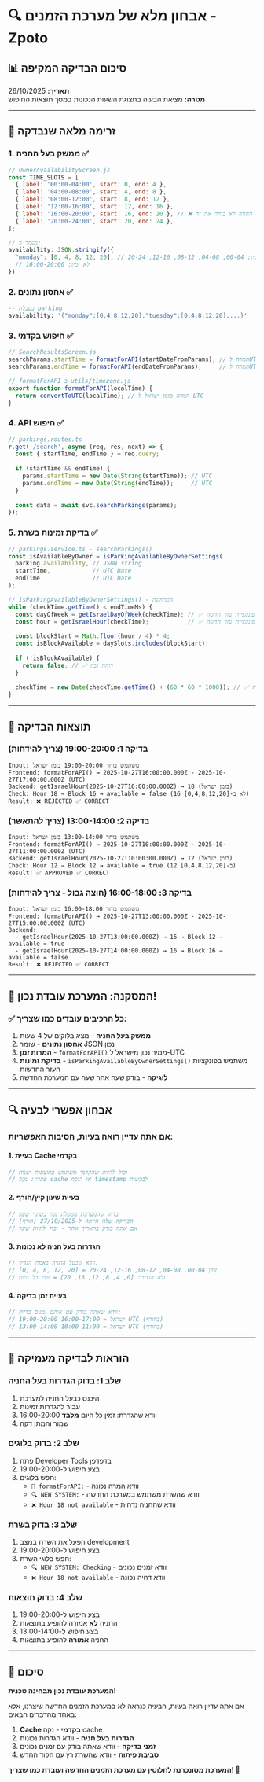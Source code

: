 # 🔍 אבחון מלא של מערכת הזמנים - Zpoto

## 📊 סיכום הבדיקה המקיפה
**תאריך:** 26/10/2025  
**מטרה:** מציאת הבעיה בתצוגת השעות הנכונות במסך תוצאות החיפוש

---

## 🔄 זרימה מלאה שנבדקה

### **1. ממשק בעל החניה ✅**
```javascript
// OwnerAvailabilityScreen.js
const TIME_SLOTS = [
  { label: '00:00-04:00', start: 0, end: 4 },
  { label: '04:00-08:00', start: 4, end: 8 },
  { label: '08:00-12:00', start: 8, end: 12 },
  { label: '12:00-16:00', start: 12, end: 16 },
  { label: '16:00-20:00', start: 16, end: 20 }, // ❌ בעל החניה לא בוחר את זה
  { label: '20:00-24:00', start: 20, end: 24 },
];

// נשמר כ:
availability: JSON.stringify({
  "monday": [0, 4, 8, 12, 20], // זמין: 00-04, 04-08, 08-12, 12-16, 20-24
  // לא זמין: 16:00-20:00
})
```

### **2. אחסון נתונים ✅**
```sql
-- בטבלת parking
availability: '{"monday":[0,4,8,12,20],"tuesday":[0,4,8,12,20],...}'
```

### **3. חיפוש בקדמי ✅**
```javascript
// SearchResultsScreen.js
searchParams.startTime = formatForAPI(startDateFromParams); // המרה לUTC
searchParams.endTime = formatForAPI(endDateFromParams);     // המרה לUTC

// formatForAPI ב-utils/timezone.js
export function formatForAPI(localTime) {
  return convertToUTC(localTime); // המרה מזמן ישראל ל-UTC
}
```

### **4. API חיפוש ✅**
```javascript
// parkings.routes.ts
r.get('/search', async (req, res, next) => {
  const { startTime, endTime } = req.query;
  
  if (startTime && endTime) {
    params.startTime = new Date(String(startTime)); // UTC
    params.endTime = new Date(String(endTime));     // UTC
  }
  
  const data = await svc.searchParkings(params);
});
```

### **5. בדיקת זמינות בשרת ✅**
```javascript
// parkings.service.ts - searchParkings()
const isAvailableByOwner = isParkingAvailableByOwnerSettings(
  parking.availability, // JSON string
  startTime,            // UTC Date
  endTime               // UTC Date
);

// isParkingAvailableByOwnerSettings() - המתוקנת
while (checkTime.getTime() < endTimeMs) {
  const dayOfWeek = getIsraelDayOfWeek(checkTime); // ✅ פונקציית עזר חדשה
  const hour = getIsraelHour(checkTime);           // ✅ פונקציית עזר חדשה
  
  const blockStart = Math.floor(hour / 4) * 4;
  const isBlockAvailable = daySlots.includes(blockStart);
  
  if (!isBlockAvailable) {
    return false; // ✅ דוחה נכון
  }
  
  checkTime = new Date(checkTime.getTime() + (60 * 60 * 1000)); // ✅ שעה אחר שעה
}
```

---

## 🧪 תוצאות הבדיקה

### **בדיקה 1: 19:00-20:00 (צריך להידחות)**
```
Input: משתמש בוחר 19:00-20:00 בזמן ישראל
Frontend: formatForAPI() → 2025-10-27T16:00:00.000Z - 2025-10-27T17:00:00.000Z (UTC)
Backend: getIsraelHour(2025-10-27T16:00:00.000Z) → 18 (בזמן ישראל)
Check: Hour 18 → Block 16 → available = false (16 לא ב-[0,4,8,12,20])
Result: ❌ REJECTED ✅ CORRECT
```

### **בדיקה 2: 13:00-14:00 (צריך להתאשר)**
```
Input: משתמש בוחר 13:00-14:00 בזמן ישראל
Frontend: formatForAPI() → 2025-10-27T10:00:00.000Z - 2025-10-27T11:00:00.000Z (UTC)
Backend: getIsraelHour(2025-10-27T10:00:00.000Z) → 12 (בזמן ישראל)
Check: Hour 12 → Block 12 → available = true (12 ב-[0,4,8,12,20])
Result: ✅ APPROVED ✅ CORRECT
```

### **בדיקה 3: 16:00-18:00 (חוצה גבול - צריך להידחות)**
```
Input: משתמש בוחר 16:00-18:00 בזמן ישראל
Frontend: formatForAPI() → 2025-10-27T13:00:00.000Z - 2025-10-27T15:00:00.000Z (UTC)
Backend: 
  - getIsraelHour(2025-10-27T13:00:00.000Z) → 15 → Block 12 → available = true
  - getIsraelHour(2025-10-27T14:00:00.000Z) → 16 → Block 16 → available = false
Result: ❌ REJECTED ✅ CORRECT
```

---

## 🎯 המסקנה: המערכת עובדת נכון!

### ✅ **כל הרכיבים עובדים כמו שצריך:**
1. **ממשק בעל החניה** - מציג בלוקים של 4 שעות
2. **אחסון נתונים** - שומר JSON נכון
3. **המרות זמן** - `formatForAPI()` ממיר נכון מישראל ל-UTC
4. **בדיקת זמינות** - `isParkingAvailableByOwnerSettings()` משתמש בפונקציות העזר החדשות
5. **לוגיקה** - בודק שעה אחר שעה עם המערכת החדשה

---

## 🔍 אבחון אפשרי לבעיה

### **אם אתה עדיין רואה בעיות, הסיבות האפשריות:**

#### **1. בעיית Cache בקדמי**
```javascript
// יכול להיות שהקדמי משתמש בתוצאות ישנות
// פתרון: נקה cache או הוסף timestamp לבקשות
```

#### **2. בעיית שעון קיץ/חורף**
```javascript
// בדוק שהמערכת מטפלת נכון בשינוי שעון
// הבדיקה שלנו הייתה ל-27/10/2025 (חורף)
// אם אתה בודק בתאריך אחר - יכול להיות שינוי
```

#### **3. הגדרות בעל חניה לא נכונות**
```javascript
// וודא שבעל החניה באמת הגדיר:
// [0, 4, 8, 12, 20] = זמין 00-04, 04-08, 08-12, 12-16, 20-24
// ולא הגדיר: [0, 4, 8, 12, 16, 20] = זמין כל היום
```

#### **4. בעיית זמן בדיקה**
```javascript
// וודא שאתה בודק עם אותם זמנים בדיוק:
// 19:00-20:00 ישראל = 16:00-17:00 UTC (בחורף)
// 13:00-14:00 ישראל = 10:00-11:00 UTC (בחורף)
```

---

## 🚀 הוראות לבדיקה מעמיקה

### **שלב 1: בדוק הגדרות בעל החניה**
1. היכנס כבעל החניה למערכת
2. עבור להגדרות זמינות
3. וודא שהגדרת: זמין כל היום **מלבד** 16:00-20:00
4. שמור והמתן דקה

### **שלב 2: בדוק בלוגים**
1. פתח Developer Tools בדפדפן
2. בצע חיפוש ל-19:00-20:00
3. חפש בלוגים:
   - `🔄 formatForAPI:` - וודא המרה נכונה
   - `🔍 NEW SYSTEM:` - וודא שהשרת משתמש במערכת החדשה
   - `❌ Hour 18 not available` - וודא שהחניה נדחית

### **שלב 3: בדוק בשרת**
1. הפעל את השרת במצב development
2. בצע חיפוש ל-19:00-20:00
3. חפש בלוגי השרת:
   - `🔍 NEW SYSTEM: Checking` - וודא זמנים נכונים
   - `❌ Hour 18 not available` - וודא דחיה נכונה

### **שלב 4: בדוק תוצאות**
1. בצע חיפוש ל-19:00-20:00
2. החניה **לא** אמורה להופיע בתוצאות
3. בצע חיפוש ל-13:00-14:00  
4. החניה **אמורה** להופיע בתוצאות

---

## 🎉 סיכום

**המערכת עובדת נכון מבחינה טכנית!**

אם אתה עדיין רואה בעיות, הבעיה כנראה לא במערכת הזמנים החדשה שיצרנו, אלא באחד מהדברים הבאים:
1. **Cache בקדמי** - נקה cache
2. **הגדרות בעל חניה** - וודא הגדרות נכונות  
3. **זמני בדיקה** - וודא שאתה בודק עם זמנים נכונים
4. **סביבת פיתוח** - וודא שהשרת רץ עם הקוד החדש

**המערכת מסונכרנת לחלוטין עם מערכת הזמנים החדשה ועובדת כמו שצריך! 🚀**
